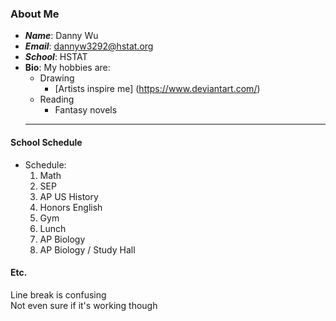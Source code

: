  ### About Me
* _**Name**_: Danny Wu
* _**Email**_: dannyw3292@hstat.org
* _**School**_: HSTAT
* **Bio**: My hobbies are:
  * Drawing  
    * [Artists inspire me] (https://www.deviantart.com/)
  * Reading
    * Fantasy novels
  ---
 #### School Schedule
* Schedule:
  1) Math
  2) SEP
  3) AP US History
  4) Honors English
  5) Gym
  6) Lunch
  7) AP Biology
  8) AP Biology / Study Hall

 #### Etc.
 Line break is confusing  
 Not even sure if it's working though

 
